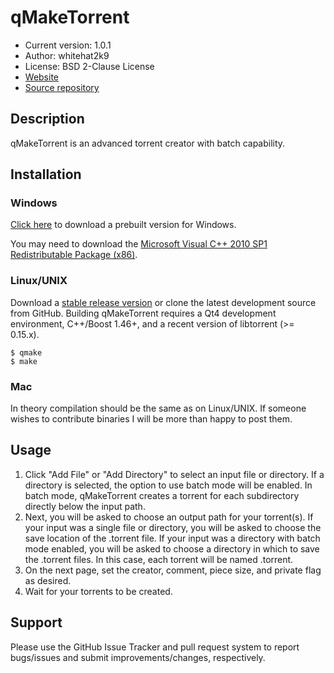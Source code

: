 # qMakeTorrent
* Current version: 1.0.1
* Author: whitehat2k9
* License: BSD 2-Clause License
* [Website](http://whitehat2k9.github.com/qMakeTorrent)
* [Source repository](http://github.com/whitehat2k9/qMakeTorrent)

## Description
qMakeTorrent is an advanced torrent creator with batch capability.

## Installation
### Windows
[Click here](http://whitehat2k9.github.com/qMakeTorrent/bin/qMakeTorrent-1.0.1-win32.zip) to download
a prebuilt version for Windows.

You may need to download the [Microsoft Visual C++ 2010 SP1 Redistributable Package (x86)](http://www.microsoft.com/en-us/download/details.aspx?id=8328).

### Linux/UNIX
Download a [stable release version](https://github.com/whitehat2k9/qMakeTorrent/tags) or clone the latest development source from GitHub.
Building qMakeTorrent requires a Qt4 development environment, C++/Boost 1.46+, and a recent version of libtorrent (>= 0.15.x).

    $ qmake
    $ make

### Mac
In theory compilation should be the same as on Linux/UNIX. If someone wishes to contribute binaries
I will be more than happy to post them.


## Usage
1. Click "Add File" or "Add Directory" to select an input file or directory. If a directory is
selected, the option to use batch mode will be enabled. In batch mode, qMakeTorrent creates a torrent
for each subdirectory directly below the input path.
2. Next, you will be asked to choose an output path for your torrent(s). If your input was a single file
or directory, you will be asked to choose the save location of the .torrent file. If your input was a directory
with batch mode enabled, you will be asked to choose a directory in which to save the .torrent files. In this case,
each torrent will be named <subdirectory name>.torrent.
3. On the next page, set the creator, comment, piece size, and private flag as desired.
4. Wait for your torrents to be created.

## Support
Please use the GitHub Issue Tracker and pull request system to report bugs/issues and submit improvements/changes, respectively.


